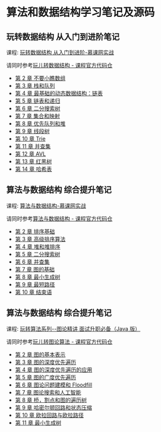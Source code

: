 # 算法和数据结构学习笔记及源码

## 玩转数据结构 从入门到进阶笔记

课程: [玩转数据结构 从入门到进阶-慕课网实战](https://coding.imooc.com/class/207.html)

请同时参考[玩儿转数据结构 - 课程官方代码仓](https://github.com/liuyubobobo/Play-with-Data-Structures)

- [第 2 章 不要小瞧数组](notes/datastructure/Chapter2.md)
- [第 3 章 栈和队列](notes/datastructure/Chapter3.md)
- [第 4 章 最基础的动态数据结构：链表](notes/datastructure/Chapter4.md)
- [第 5 章 链表和递归](notes/datastructure/Chapter5.md)
- [第 6 章 二分搜索树](notes/datastructure/Chapter6.md)
- [第 7 章 集合和映射](notes/datastructure/Chapter7.md)
- [第 8 章 优先队列和堆](notes/datastructure/Chapter8.md)
- [第 9 章 线段树](notes/datastructure/Chapter9.md)
- [第 10 章 Trie](notes/datastructure/Chapter10.md)
- [第 11 章 并查集](notes/datastructure/Chapter11.md)
- [第 12 章 AVL](notes/datastructure/Chapter12.md)
- [第 13 章 红黑树](notes/datastructure/Chapter13.md)
- [第 14 章 哈希表](notes/datastructure/Chapter14.md)

## 算法与数据结构 综合提升笔记

课程: [算法与数据结构-慕课网实战](https://coding.imooc.com/class/71.html)

请同时参考[算法与数据结构 - 课程官方代码仓](https://github.com/liuyubobobo/Play-with-Algorithms)

- [第 2 章 排序基础](notes/algorithm/Chapter2.md)
- [第 3 章 高级排序算法](notes/algorithm/Chapter3.md)
- [第 4 章 堆和堆排序](notes/algorithm/Chapter4.md)
- [第 5 章 二分搜索树](notes/algorithm/Chapter5.md)
- [第 6 章 并查集](notes/algorithm/Chapter6.md)
- [第 7 章 图的基础](notes/algorithm/Chapter7.md)
- [第 8 章 最小生成树](notes/algorithm/Chapter8.md)
- [第 9 章 最短路径](notes/algorithm/Chapter9.md)
- [第 10 章 结束语](notes/algorithm/Chapter10.md)

## 算法与数据结构 综合提升笔记

课程: [玩转算法系列--图论精讲 面试升职必备（Java 版）](https://coding.imooc.com/class/370.html)

请同时参考[玩儿转图论算法 - 课程官方代码仓](https://github.com/liuyubobobo/Play-with-Graph-Algorithms)

- [第 2 章 图的基本表示](notes/graph/Chapter2.md)
- [第 3 章 图的深度优先遍历](notes/graph/Chapter3.md)
- [第 4 章 图的深度优先遍历的应用](notes/graph/Chapter4.md)
- [第 5 章 图的广度优先遍历](notes/graph/Chapter5.md)
- [第 6 章 图论问题建模和 Floodfill](notes/graph/Chapter6.md)
- [第 7 章 图论搜索和人工智能](notes/graph/Chapter7.md)
- [第 8 章 桥，割点和图的遍历树](notes/graph/Chapter8.md)
- [第 9 章 哈密尔顿回路和状态压缩](notes/graph/Chapter9.md)
- [第 10 章 欧拉回路与欧拉路径](notes/graph/Chapter10.md)
- [第 11 章 最小生成树](notes/graph/Chapter11.md)
